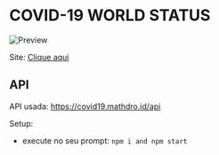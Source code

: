 # COVID-19 WORLD STATUS

![Preview](https://i.imgur.com/9uWQkAE.png)


Site: [Clique aqui](https://covid19webstatus.netlify.com/)

## API
 
API usada: https://covid19.mathdro.id/api


Setup:

* execute no seu prompt: `npm i and npm start`